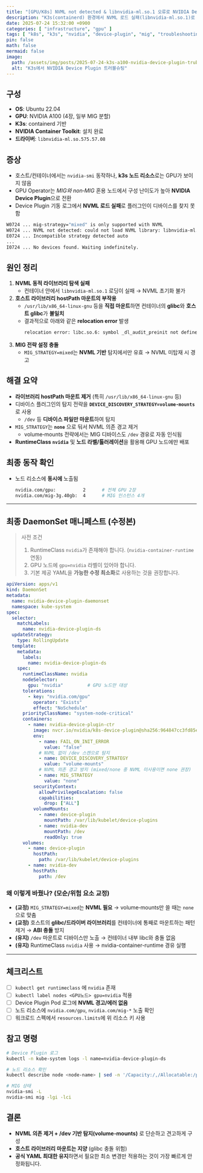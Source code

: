 ```yaml
---
title: "[GPU/K8s] NVML not detected & libnvidia-ml.so.1 오류로 NVIDIA Device Plugin이 GPU를 인식하지 못할 때"
description: "K3s(containerd) 환경에서 NVML 로드 실패(libnvidia-ml.so.1)로 NVIDIA Kubernetes Device Plugin이 기동되지 않는 문제를, 호스트 라이브러리 마운트 제거 및 volume-mounts 전략으로 해결한 사례 정리."
date: 2025-07-24 15:32:00 +0900
categories: [ "infrastructure", "gpu" ]
tags: [ "k8s", "k3s", "nvidia", "device-plugin", "mig", "troubleshooting" ]
pin: false
math: false
mermaid: false
image:
  path: /assets/img/posts/2025-07-24-k3s-a100-nvidia-device-plugin-trubleshooting-2025-07-24%2015.45.49.webp
  alt: "K3s에서 NVIDIA Device Plugin 트러블슈팅"
---
```


## 구성

- **OS**: Ubuntu 22.04
- **GPU**: NVIDIA A100 (4장, 일부 MIG 분할)
- **K3s**: containerd 기반
- **NVIDIA Container Toolkit**: 설치 완료
- **드라이버**: `libnvidia-ml.so.575.57.08`

## 증상

- 호스트/컨테이너에서는 `nvidia-smi` 동작하나, **k3s 노드 리소스**로는 GPU가 보이지 않음  
- GPU Operator는 *MIG와 non‑MIG* 혼용 노드에서 구성 난이도가 높아 **NVIDIA Device Plugin**으로 전환  
- Device Plugin 기동 로그에서 **NVML 로드 실패**로 플러그인이 디바이스를 찾지 못함

```bash
W0724 ... mig-strategy="mixed" is only supported with NVML
W0724 ... NVML not detected: could not load NVML library: libnvidia-ml.so.1: cannot open shared object file: No such file or directory
E0724 ... Incompatible strategy detected auto
...
I0724 ... No devices found. Waiting indefinitely.
```

## 원인 정리

1. **NVML 동적 라이브러리 탐색 실패**  
   - 컨테이너 안에서 `libnvidia-ml.so.1` 로딩이 실패 → NVML 초기화 불가
2. **호스트 라이브러리 hostPath 마운트의 부작용**  
   - `/usr/lib/x86_64-linux-gnu` 등을 **직접 마운트**하면 컨테이너의 **glibc**와 **호스트 glibc**가 **불일치**  
   - 결과적으로 아래와 같은 **relocation error** 발생
     ```bash
     relocation error: libc.so.6: symbol _dl_audit_preinit not defined ...
     ```
3. **MIG 전략 설정 충돌**  
   - `MIG_STRATEGY=mixed`는 **NVML 기반** 탐지에서만 유효 → NVML 미탑재 시 경고

## 해결 요약

- **라이브러리 hostPath 마운트 제거** (특히 `/usr/lib/x86_64-linux-gnu` 등)  
- 디바이스 플러그인의 탐지 전략을 **`DEVICE_DISCOVERY_STRATEGY=volume-mounts`** 로 사용  
  - `/dev` 등 **디바이스 파일만 마운트**하여 탐지
- `MIG_STRATEGY`는 **`none`** 으로 둬서 NVML 의존 경고 제거  
  - volume‑mounts 전략에서는 MIG 디바이스도 `/dev` 경유로 자동 인식됨
- **RuntimeClass `nvidia`** 및 **노드 라벨/톨러레이션**을 활용해 GPU 노드에만 배포

## 최종 동작 확인

- 노드 리소스에 **동시에** 노출됨
  ```bash
  nvidia.com/gpu:          2      # 전체 GPU 2장
  nvidia.com/mig-3g.40gb:  4      # MIG 인스턴스 4개
  ```

---

## 최종 DaemonSet 매니페스트 (수정본)

> 사전 조건
> 1) RuntimeClass `nvidia`가 존재해야 합니다. (`nvidia-container-runtime` 연동)  
> 2) GPU 노드에 `gpu=nvidia` 라벨이 있어야 합니다.  
> 3) 기본 제공 YAML을 **가능한 수정 최소화**로 사용하는 것을 권장합니다.

```yaml
apiVersion: apps/v1
kind: DaemonSet
metadata:
  name: nvidia-device-plugin-daemonset
  namespace: kube-system
spec:
  selector:
    matchLabels:
      name: nvidia-device-plugin-ds
  updateStrategy:
    type: RollingUpdate
  template:
    metadata:
      labels:
        name: nvidia-device-plugin-ds
    spec:
      runtimeClassName: nvidia
      nodeSelector:
        gpu: "nvidia"         # GPU 노드만 대상
      tolerations:
        - key: "nvidia.com/gpu"
          operator: "Exists"
          effect: "NoSchedule"
      priorityClassName: "system-node-critical"
      containers:
        - name: nvidia-device-plugin-ctr
          image: nvcr.io/nvidia/k8s-device-plugin@sha256:964847cc3fd85ead286be1d74d961f53d638cd4875af51166178b17bba90192f
          env:
            - name: FAIL_ON_INIT_ERROR
              value: "false"
            # NVML 없이 /dev 스캔으로 탐지
            - name: DEVICE_DISCOVERY_STRATEGY
              value: "volume-mounts"
            # NVML 의존 경고 방지 (mixed/none 중 NVML 미사용이면 none 권장)
            - name: MIG_STRATEGY
              value: "none"
          securityContext:
            allowPrivilegeEscalation: false
            capabilities:
              drop: ["ALL"]
          volumeMounts:
            - name: device-plugin
              mountPath: /var/lib/kubelet/device-plugins
            - name: nvidia-dev
              mountPath: /dev
              readOnly: true
      volumes:
        - name: device-plugin
          hostPath:
            path: /var/lib/kubelet/device-plugins
        - name: nvidia-dev
          hostPath:
            path: /dev
```

### 왜 이렇게 바꿨나? (모순/위험 요소 교정)

- **(교정)** `MIG_STRATEGY=mixed`는 **NVML 필요** → volume‑mounts만 쓸 때는 `none`으로 맞춤  
- **(교정)** 호스트의 **glibc/드라이버 라이브러리**를 컨테이너에 통째로 마운트하는 패턴 제거 → **ABI 충돌** 방지  
- **(유지)** `/dev` 마운트로 디바이스만 노출 → 컨테이너 내부 libc와 충돌 없음  
- **(유지)** RuntimeClass `nvidia` 사용 → nvidia-container-runtime 경유 실행

---

## 체크리스트

- [ ] `kubectl get runtimeclass` 에 `nvidia` 존재  
- [ ] `kubectl label nodes <GPU노드> gpu=nvidia` 적용  
- [ ] Device Plugin Pod 로그에 **NVML 경고/에러 없음**  
- [ ] 노드 리소스에 `nvidia.com/gpu`, `nvidia.com/mig-*` 노출 확인  
- [ ] 워크로드 스펙에서 `resources.limits`에 위 리소스 키 사용

## 참고 명령

```bash
# Device Plugin 로그
kubectl -n kube-system logs -l name=nvidia-device-plugin-ds

# 노드 리소스 확인
kubectl describe node <node-name> | sed -n '/Capacity:/,/Allocatable:/p'

# MIG 상태
nvidia-smi -L
nvidia-smi mig -lgi -lci
```

## 결론

- **NVML 의존 제거 + /dev 기반 탐지(volume‑mounts)** 로 단순하고 견고하게 구성  
- **호스트 라이브러리 마운트는 지양** (glibc 충돌 위험)  
- **공식 YAML 최대한 유지**하면서 필요한 최소 변경만 적용하는 것이 가장 빠르게 안정화됩니다.
